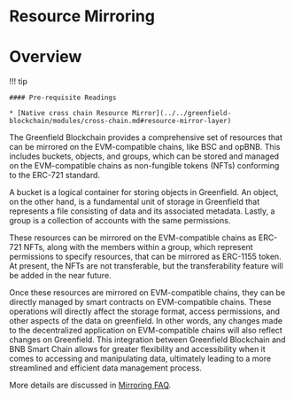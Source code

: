 # Resource Mirroring

# Overview

!!! tip

    #### Pre-requisite Readings
    
    * [Native cross chain Resource Mirror](../../greenfield-blockchain/modules/cross-chain.md#resource-mirror-layer)


The Greenfield Blockchain provides a comprehensive set of resources that can be mirrored on the EVM-compatible chains, like BSC and opBNB.
This includes buckets, objects, and groups, which can be stored and managed on the EVM-compatible chains as non-fungible tokens (NFTs)
conforming to the ERC-721 standard.

A bucket is a logical container for storing objects in Greenfield. An object, on the other hand, is a fundamental unit
of storage in Greenfield that represents a file consisting of data and its associated metadata.
Lastly, a group is a collection of accounts with the same permissions.

These resources can be mirrored on the EVM-compatible chains as ERC-721 NFTs, along with the members within a group, which represent
permissions to specify resources, that can be mirrored as ERC-1155 token. At present, the NFTs are not transferable,
but the transferability feature will be added in the near future.

Once these resources are mirrored on EVM-compatible chains, they can be directly managed by smart contracts on EVM-compatible chains.
These operations will directly affect the storage format, access permissions, and other aspects of the data on greenfield.
In other words, any changes made to the decentralized application on EVM-compatible chains will also reflect changes on Greenfield.
This integration between Greenfield Blockchain and BNB Smart Chain allows for greater flexibility and accessibility
when it comes to accessing and manipulating data, ultimately leading to a more streamlined and efficient
data management process.

More details are discussed in [Mirroring FAQ](../../../faq/mirroring-faqs.md).




